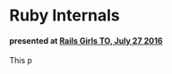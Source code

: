 # Ruby Internals
#### presented at [Rails Girls TO, July 27 2016](http://www.meetup.com/railsgirlsTO/events/232462550/)

This p